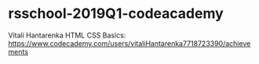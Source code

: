 # rsschool-2019Q1-codeacademy

Vitali Hantarenka 
HTML CSS Basics: https://www.codecademy.com/users/vitaliHantarenka7718723390/achievements